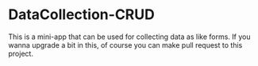 # DataCollection-CRUD
This is a mini-app that can be used for collecting data as like forms. If you wanna upgrade a bit in this, of course you can make pull request to this project.
